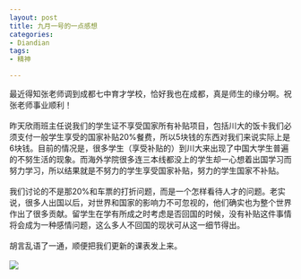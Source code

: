 ```yaml
---
layout: post
title: 九月一号的一点感想
categories:
- Diandian
tags:
- 精神

---
```

最近得知张老师调到成都七中育才学校，恰好我也在成都，真是师生的缘分啊。祝张老师事业顺利！
<br />
<br />昨天欣雨班主任说我们的学生证不享受国家所有补贴项目，包括川大的饭卡我们必须支付一般学生享受的国家补贴20%餐费，所以5块钱的东西对我们来说实际上是6块钱。目前的情况是，很多学生（享受补贴的）到川大来出现了中国大学生普遍的不努生活的现象。而海外学院很多连三本线都没上的学生却一心想着出国学习而努力学习，所以结果就是不努力的学生享受国家补贴，努力的学生国家不补贴。
<br />
<br />我们讨论的不是那20%和车票的打折问题，而是一个怎样看待人才的问题。老实说，很多人出国以后，对世界和国家的影响力不可忽视的，他们确实也为整个世界作出了很多贡献。留学生在学有所成之时考虑是否回国的时候，没有补贴这件事情将会成为一种感情问题，这么多人不回国的现状可从这一细节得出。
<br />
<br />胡言乱语了一通，顺便把我们更新的课表发上来。
<br />
<br />
<img src="http://m3.img.srcdd.com/farm4/d/2012/0627/10/B9EFBA4D136215C5851A7EB3111B55B9_B500_900_500_324.PNG" />